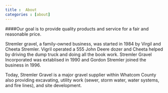 ```yaml
---
title :  About
categories : [about]
---
```


####Our goal is to provide quality products and service for a fair and reasonable price.</h4>

Stremler gravel, a family-owned business, was started in 1984 by Virgil and Cheeta Stremler. Vigril operated a 555 John Deere dozer and Cheeta helped by driving the dump truck and doing all the book work. Stremler Gravel Incorporated was extablised in 1990 and Gordon Stremler joined the business in 1996.

Today, Stremler Gravel is a major gravel supplier within Whatcom County also providing excavating, utility work (sewer, storm water, water systems, and fire lines), and site development. 
